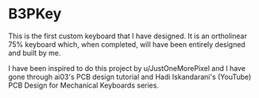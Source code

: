 # B3PKey
 This is the first custom keyboard that I have designed.
 It is an ortholinear 75% keyboard which, when completed, will have been entirely designed and built by me.
 
 I have been inspired to do this project by u/JustOneMorePixel and I have gone through ai03's PCB design tutorial and Hadi Iskandarani's (YouTube) PCB Design for Mechanical Keyboards series.

